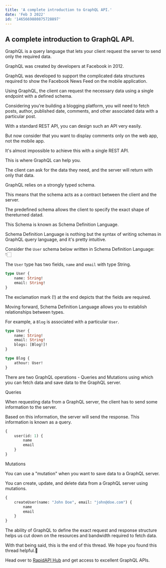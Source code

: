 ```yaml
---
title: 'A complete introduction to GraphQL API.'
date: 'Feb 3 2022'
id: '1465669880875728897'
---
```


## A complete introduction to GraphQL API.

<Tweet>

GraphQL is a query language that lets your client request the server to send only the required data.

GraphQL was created by developers at Facebook in 2012.

</Tweet>

<Tweet>
    
GraphQL was developed to support the complicated data structures required to show the Facebook News Feed on the mobile application.

Using GraphQL, the client can request the necessary data using a single endpoint with a defined schema.

</Tweet>

<Tweet>
    
Considering you're building a blogging platform, you will need to fetch posts, author, published date, comments, and other associated data with a particular post.

With a standard REST API, you can design such an API very easily.

But now consider that you want to display comments only on the web app, not the mobile app.

</Tweet>

<Tweet>

It's almost impossible to achieve this with a single REST API.

This is where GraphQL can help you.

</Tweet>

<Tweet>

The client can ask for the data they need, and the server will return with only that data.

GraphQL relies on a strongly typed schema.

</Tweet>

<Tweet>

This means that the schema acts as a contract between the client and the server.

The predefined schema allows the client to specify the exact shape of thereturned datad.

</Tweet>

<Tweet>
    
This Schema is known as Schema Definition Language.

Schema Definition Language is nothing but the syntax of writing schemas in GraphQL query language, and it's pretty intuitive.

Consider the `User` schema below written in Schema Definition Language: 👇🏻

</Tweet>

<Tweet>

The `User` type has two fields, `name` and `email` with type String.

```graphql
type User {
	name: String!
	email: String!
}
```

The exclamation mark (!) at the end depicts that the fields are required.

</Tweet>

<Tweet>

Moving forward, Schema Definition Language allows you to establish relationships between types.

For example, a `Blog` is associated with a particular `User`.

```graphql
type User {
	name: String!
	email: String!
	blogs: [Blog!]!
}

type Blog {
	athour: User!
}
```

</Tweet>

<Tweet>

There are two GraphQL operations - Queries and Mutations using which you can fetch data and save data to the GraphQL server.

</Tweet>

<Tweet>

Queries

When requesting data from a GraphQL server, the client has to send some information to the server.

Based on this information, the server will send the response. This information is known as a query.

```graphql
{
	user(id: 1) {
		name
		email
	}
}
```

</Tweet>

<Tweet>

Mutations

You can use a "mutation" when you want to save data to a GraphQL server.

You can create, update, and delete data from a GraphQL server using mutations.

```graphql
{
	createUser(name: "John Doe", email: "john@doe.com") {
		name
		email
	}
}
```

</Tweet>

<Tweet>

The ability of GraphQL to define the exact request and response structure helps us cut down on the resources and bandwidth required to fetch data.

With that being said, this is the end of this thread. We hope you found this thread helpful.💙

Head over to [RapidAPI Hub](https://RapidAPI.com/hub) and get access to excellent GraphQL APIs.

</Tweet>
